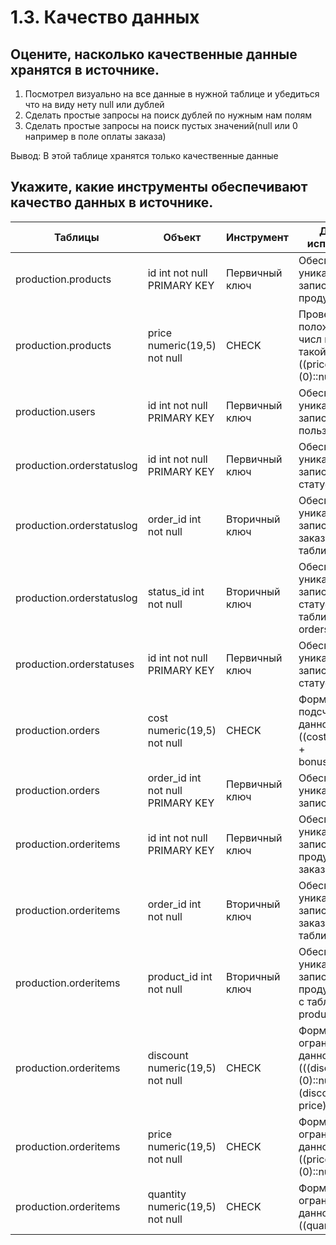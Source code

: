 # 1.3. Качество данных

## Оцените, насколько качественные данные хранятся в источнике.

1. Посмотрел визуально на все данные в нужной таблице и убедиться что на виду нету null или дублей
2. Сделать простые запросы на поиск дублей по нужным нам полям 
3. Сделать простые запросы на поиск пустых значений(null или 0 например в поле оплаты заказа)

Вывод: В этой таблице хранятся только качественные данные

## Укажите, какие инструменты обеспечивают качество данных в источнике.


| Таблицы                   | Объект                            | Инструмент      | Для чего используется |
| -------------------       | ---------------------------       | --------------- | --------------------- |
| production.products       | id int not null PRIMARY KEY       | Первичный ключ  | Обеспечивает уникальность записей о продуктах |
| production.products       | price numeric(19,5) not null      |      CHECK      | Проверка положительного числ в поле по такой формуле ((price >= (0)::numeric)) |
| production.users          | id int not null PRIMARY KEY       | Первичный ключ  | Обеспечивает уникальность записей о пользователях |
| production.orderstatuslog | id int not null PRIMARY KEY       | Первичный ключ  | Обеспечивает уникальность записей о логах статусов |
| production.orderstatuslog | order_id int not null             | Вторичный ключ  | Обеспечивает уникальность записей id заказов связан с таблицей orders|
| production.orderstatuslog | status_id int not null            | Вторичный ключ  | Обеспечивает уникальность записей id статуса cвязан с таблицей orderstatuses |
| production.orderstatuses  | id int not null PRIMARY KEY       | Первичный ключ  | Обеспечивает уникальность записей о статусах |
| production.orders         | cost numeric(19,5) not null       | CHECK  | Формула подсчета данного поля ((cost = (payment + bonus_payment))) |
| production.orders         | order_id int not null PRIMARY KEY | Первичный ключ  | Обеспечивает уникальность записей заказов |
| production.orderitems     | id int not null PRIMARY KEY       | Первичный ключ  | Обеспечивает уникальность записей продуктов в заказе |
| production.orderitems     | order_id int not null             | Вторичный ключ  | Обеспечивает уникальность записей id заказов связан с таблицей orders |
| production.orderitems     | product_id int not null           | Вторичный ключ  | Обеспечивает уникальность записей id продукта связан с таблицей products |
| production.orderitems     | discount numeric(19,5) not null   |      CHECK      | Формула ограничения данного поля (((discount >= (0)::numeric) AND (discount <= price))) |
| production.orderitems     | price numeric(19,5) not null      |      CHECK      | Формула ограничения данного поля ((price >= (0)::numeric)) |
| production.orderitems     | quantity numeric(19,5) not null   |      CHECK      | Формула ограничения данного поля ((quantity > 0)) |